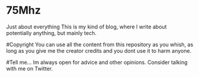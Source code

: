 # 75Mhz
Just about everything
This is my kind of blog, where I write about potentially anything, but mainly tech.

#Copyright
You can use all the content from this repository as you whish, as long as you give me the creator credits and you dont use it to harm anyone.

#Tell me...
Im always open for advice and other opinions. Consider talking with me on Twitter.
